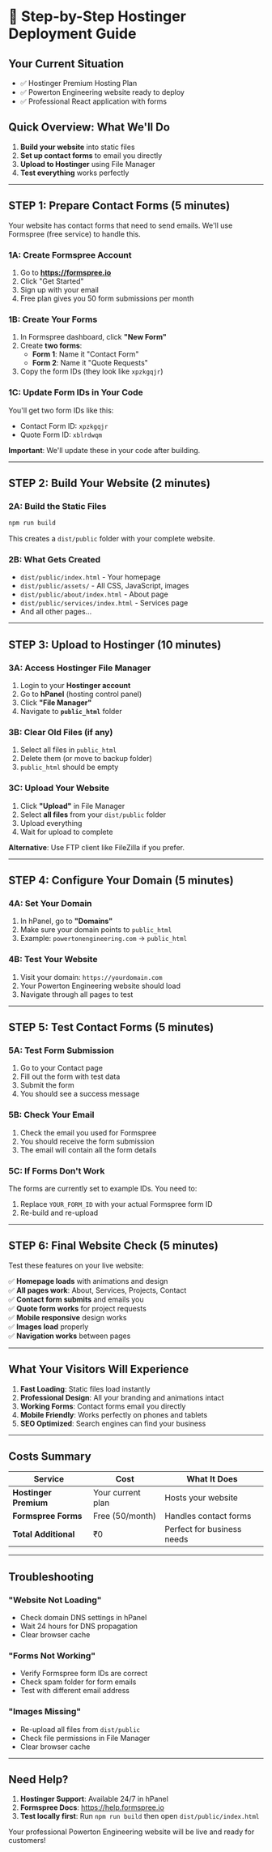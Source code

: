 # 🚀 Step-by-Step Hostinger Deployment Guide

## Your Current Situation
- ✅ Hostinger Premium Hosting Plan
- ✅ Powerton Engineering website ready to deploy
- ✅ Professional React application with forms

## Quick Overview: What We'll Do
1. **Build your website** into static files
2. **Set up contact forms** to email you directly
3. **Upload to Hostinger** using File Manager
4. **Test everything** works perfectly

---

## STEP 1: Prepare Contact Forms (5 minutes)

Your website has contact forms that need to send emails. We'll use Formspree (free service) to handle this.

### 1A: Create Formspree Account
1. Go to **https://formspree.io**
2. Click "Get Started" 
3. Sign up with your email
4. Free plan gives you 50 form submissions per month

### 1B: Create Your Forms
1. In Formspree dashboard, click **"New Form"**
2. Create **two forms**:
   - **Form 1**: Name it "Contact Form" 
   - **Form 2**: Name it "Quote Requests"
3. Copy the form IDs (they look like `xpzkgqjr`)

### 1C: Update Form IDs in Your Code
You'll get two form IDs like this:
- Contact Form ID: `xpzkgqjr`
- Quote Form ID: `xblrdwqm`

**Important**: We'll update these in your code after building.

---

## STEP 2: Build Your Website (2 minutes)

### 2A: Build the Static Files
```bash
npm run build
```

This creates a `dist/public` folder with your complete website.

### 2B: What Gets Created
- `dist/public/index.html` - Your homepage
- `dist/public/assets/` - All CSS, JavaScript, images
- `dist/public/about/index.html` - About page
- `dist/public/services/index.html` - Services page
- And all other pages...

---

## STEP 3: Upload to Hostinger (10 minutes)

### 3A: Access Hostinger File Manager
1. Login to your **Hostinger account**
2. Go to **hPanel** (hosting control panel)
3. Click **"File Manager"**
4. Navigate to **`public_html`** folder

### 3B: Clear Old Files (if any)
1. Select all files in `public_html`
2. Delete them (or move to backup folder)
3. `public_html` should be empty

### 3C: Upload Your Website
1. Click **"Upload"** in File Manager
2. Select **all files** from your `dist/public` folder
3. Upload everything
4. Wait for upload to complete

**Alternative**: Use FTP client like FileZilla if you prefer.

---

## STEP 4: Configure Your Domain (5 minutes)

### 4A: Set Your Domain
1. In hPanel, go to **"Domains"**
2. Make sure your domain points to `public_html`
3. Example: `powertonengineering.com` → `public_html`

### 4B: Test Your Website
1. Visit your domain: `https://yourdomain.com`
2. Your Powerton Engineering website should load
3. Navigate through all pages to test

---

## STEP 5: Test Contact Forms (5 minutes)

### 5A: Test Form Submission
1. Go to your Contact page
2. Fill out the form with test data
3. Submit the form
4. You should see a success message

### 5B: Check Your Email
1. Check the email you used for Formspree
2. You should receive the form submission
3. The email will contain all the form details

### 5C: If Forms Don't Work
The forms are currently set to example IDs. You need to:
1. Replace `YOUR_FORM_ID` with your actual Formspree form ID
2. Re-build and re-upload

---

## STEP 6: Final Website Check (5 minutes)

Test these features on your live website:

✅ **Homepage loads** with animations and design  
✅ **All pages work**: About, Services, Projects, Contact  
✅ **Contact form submits** and emails you  
✅ **Quote form works** for project requests  
✅ **Mobile responsive** design works  
✅ **Images load** properly  
✅ **Navigation works** between pages  

---

## What Your Visitors Will Experience

1. **Fast Loading**: Static files load instantly
2. **Professional Design**: All your branding and animations intact
3. **Working Forms**: Contact forms email you directly
4. **Mobile Friendly**: Works perfectly on phones and tablets
5. **SEO Optimized**: Search engines can find your business

---

## Costs Summary

| Service | Cost | What It Does |
|---------|------|-------------|
| **Hostinger Premium** | Your current plan | Hosts your website |
| **Formspree Forms** | Free (50/month) | Handles contact forms |
| **Total Additional** | ₹0 | Perfect for business needs |

---

## Troubleshooting

### "Website Not Loading"
- Check domain DNS settings in hPanel
- Wait 24 hours for DNS propagation
- Clear browser cache

### "Forms Not Working"
- Verify Formspree form IDs are correct
- Check spam folder for form emails
- Test with different email address

### "Images Missing"
- Re-upload all files from `dist/public`
- Check file permissions in File Manager
- Clear browser cache

---

## Need Help?

1. **Hostinger Support**: Available 24/7 in hPanel
2. **Formspree Docs**: https://help.formspree.io
3. **Test locally first**: Run `npm run build` then open `dist/public/index.html`

Your professional Powerton Engineering website will be live and ready for customers!